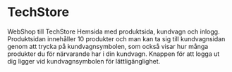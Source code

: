# TechStore
WebShop till TechStore
Hemsida med produktsida, kundvagn och inlogg.
Produktsidan innehåller 10 produkter och man kan ta sig till kundvagnsidan genom att trycka på kundvagnsymbolen, som också visar hur många produkter du för närvarande har i din kundvagn.
Knappen för att logga ut dig ligger vid kundvagnsymbolen för lättligänglighet.